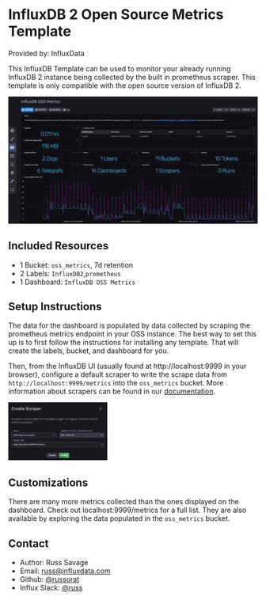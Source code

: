 # InfluxDB 2 Open Source Metrics Template

Provided by: InfluxData

This InfluxDB Template can be used to monitor your already running InfluxDB 2 instance being collected by the built in prometheus scraper. This template is only compatible with the open source version of InfluxDB 2.

![InfluxDB 2 Dashboard Screenshot](img/influxdb2-dashboard.png)

## Included Resources

  - 1 Bucket: `oss_metrics`, 7d retention
  - 2 Labels: `InfluxDB2`,`prometheus`
  - 1 Dashboard: `InfluxDB OSS Metrics`

## Setup Instructions
    
  The data for the dashboard is populated by data collected by scraping the prometheus metrics endpoint in your OSS instance. The best way to set this up is to first follow the instructions for installing any template. That will create the labels, bucket, and dashboard for you.

  Then, from the InfluxDB UI (usually found at http://localhost:9999 in your browser), configure a default scraper to write the scrape data from `http://localhost:9999/metrics` into the `oss_metrics` bucket. More information about scrapers can be found in our [documentation](https://v2.docs.influxdata.com/v2.0/write-data/scrape-data/).

<img src="img/create-scraper.png" width="200" />

## Customizations

  There are many more metrics collected than the ones displayed on the dashboard. Check out localhost:9999/metrics for a full list. They are also available by exploring the data populated in the `oss_metrics` bucket.

## Contact

- Author: Russ Savage
- Email: russ@influxdata.com
- Github: [@russorat](https://github.com/russorat)
- Influx Slack: [@russ](https://influxdata.com/slack)
